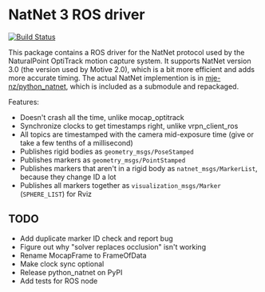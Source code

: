 # NatNet 3 ROS driver
[![Build Status](https://travis-ci.org/mje-nz/natnet_ros.svg?branch=master)](https://travis-ci.org/mje-nz/natnet_ros)

This package contains a ROS driver for the NatNet protocol used by the NaturalPoint OptiTrack motion capture system.
It supports NatNet version 3.0 (the version used by Motive 2.0), which is a bit more efficient and adds more accurate timing.
The actual NatNet implemention is in [mje-nz/python_natnet](https://github.com/mje-nz/python_natnet), which is included as a submodule and repackaged.

Features:

* Doesn't crash all the time, unlike mocap_optitrack
* Synchronize clocks to get timestamps right, unlike vrpn_client_ros
* All topics are timestamped with the camera mid-exposure time (give or take a few tenths of a millisecond)
* Publishes rigid bodies as `geometry_msgs/PoseStamped`
* Publishes markers as `geometry_msgs/PointStamped`
* Publishes markers that aren't in a rigid body as `natnet_msgs/MarkerList`, because they change ID a lot
* Publishes all markers together as `visualization_msgs/Marker` (`SPHERE_LIST`) for Rviz


## TODO

* Add duplicate marker ID check and report bug
* Figure out why "solver replaces occlusion" isn't working
* Rename MocapFrame to FrameOfData
* Make clock sync optional
* Release python_natnet on PyPI
* Add tests for ROS node
